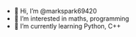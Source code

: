 - 👋 Hi, I’m @markspark69420
- 👀 I’m interested in maths, programming
- 🌱 I’m currently learning Python, C++

<!---
markspark69420/markspark69420 is a ✨ special ✨ repository because its `README.md` (this file) appears on your GitHub profile.
You can click the Preview link to take a look at your changes.
--->
